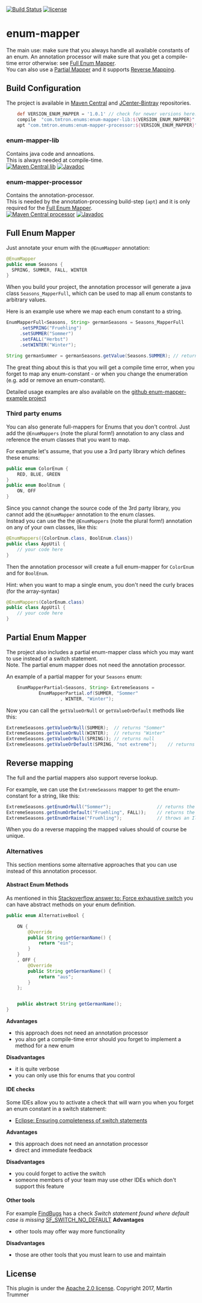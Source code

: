 
[![Build Status](https://travis-ci.org/tmtron/enum-mapper.svg?label=travis)](https://travis-ci.org/tmtron/enum-mapper/builds)
[![license](https://img.shields.io/github/license/tmtron/enum-mapper.svg?maxAge=2592000)](https://raw.githubusercontent.com/tmtron/enum-mapper/master/LICENSE)  

# enum-mapper
The main use: make sure that you always handle all available constants of an enum. An annotation processor will
 make sure that you get a compile-time error otherwise: see [Full Enum Mapper](#full-enum-mapper).  
You can also use a [Partial Mapper](#partial-enum-mapper) and it supports [Reverse Mapping](#reverse-mapping).

## Build Configuration

The project is available in [Maven Central](https://search.maven.org/#search%7Cga%7C1%7Cg%3A%22com.tmtron.enums%22) and 
 [JCenter-Bintray](https://bintray.com/tmtron/maven/com.tmtron.enum-mapper) repositories.
  
```gradle
    def VERSION_ENUM_MAPPER = '1.0.1' // check for newer versions here: https://goo.gl/LSP1fv
    compile  "com.tmtron.enums:enum-mapper-lib:${VERSION_ENUM_MAPPER}"
    apt "com.tmtron.enums:enum-mapper-processor:${VERSION_ENUM_MAPPER}"
```
### enum-mapper-lib 
Contains java code and annoations.  
This is always needed at compile-time.  
[![Maven Central lib](https://img.shields.io/maven-central/v/com.tmtron.enums/enum-mapper-lib.svg?maxAge=2592000)](https://maven-badges.herokuapp.com/maven-central/com.tmtron.enums/enum-mapper-lib) [![Javadoc](https://javadoc-emblem.rhcloud.com/doc/com.tmtron.enums/enum-mapper-lib/badge.svg)](http://www.javadoc.io/doc/com.tmtron.enums/enum-mapper-lib/) 
 
### enum-mapper-processor  
Contains the annotation-processor.  
This is needed by the annotation-processing build-step (`apt`) and it is only required for the [Full Enum Mapper](#full-enum-mapper).  
 [![Maven Central processor](https://img.shields.io/maven-central/v/com.tmtron.enums/enum-mapper-processor.svg?maxAge=2592000)](https://maven-badges.herokuapp.com/maven-central/com.tmtron.enums/enum-mapper-processor) [![Javadoc](https://javadoc-emblem.rhcloud.com/doc/com.tmtron.enums/enum-mapper-processor/badge.svg)](http://www.javadoc.io/doc/com.tmtron.enums/enum-mapper-processor/) 

## Full Enum Mapper

Just annotate your enum with the `@EnumMapper` annotation:
```java
@EnumMapper
public enum Seasons {
  SPRING, SUMMER, FALL, WINTER
}
```

When you build your project, the annotation processor will generate a java class `Seasons_MapperFull`, 
which can be used to map all enum constants to arbitrary values.

Here is an example use where we map each enum constant to a string. 
```java
EnumMapperFull<Seasons, String> germanSeasons = Seasons_MapperFull
     .setSPRING("Fruehling")
     .setSUMMER("Sommer")
     .setFALL("Herbst")
     .setWINTER("Winter");

String germanSummer = germanSeasons.getValue(Seasons.SUMMER); // returns "Sommer"
```

The great thing about this is that you will get a compile time error, when you
forget to map any enum-constant - or when you change the enumeration (e.g. add or remove an enum-constant).

Detailed usage examples are also available on the [github enum-mapper-example project](
https://github.com/tmtron/enum-mapper-example)

### Third party enums
You can also generate full-mappers for Enums that you don't control. Just add the `@EnumMappers` 
(note the plural form!) annotation to any class and reference the enum classes that you want to map.
 
For example let's assume, that you use a 3rd party library which defines these enums:
```java
public enum ColorEnum {
    RED, BLUE, GREEN
}
public enum BoolEnum {
    ON, OFF
}
```

Since you cannot change the source code of the 3rd party library, you cannot add the `@EnumMapper` annotation
to the enum classes.  
Instead you can use the the `@EnumMappers` (note the plural form!) annotation on any of your own classes, like this:
```java
@EnumMappers({ColorEnum.class, BoolEnum.class})
public class AppUtil {
    // your code here
}
``` 
Then the annotation processor will create a full enum-mapper for `ColorEnum` and for `BoolEnum`.

Hint: when you want to map a single enum, you don't need the curly braces (for the array-syntax)  
```java
@EnumMappers(ColorEnum.class)
public class AppUtil {
    // your code here
}
``` 

## Partial Enum Mapper
The project also includes a partial enum-mapper class which you may want to use instead of a switch statement.    
Note. The partial enum mapper does not need the annotation processor.

An example of a partial mapper for your `Seasons` enum:
```java
    EnumMapperPartial<Seasons, String> ExtremeSeasons =
            EnumMapperPartial.of(SUMMER, "Sommer"
                    , WINTER, "Winter");
```
Now you can call the `getValueOrNull` or `getValueOrDefault` methods like this:
```java
ExtremeSeasons.getValueOrNull(SUMMER);  // returns "Sommer"
ExtremeSeasons.getValueOrNull(WINTER);  // returns "Winter"
ExtremeSeasons.getValueOrNull(SPRING)); // returns null
ExtremeSeasons.getValueOrDefault(SPRING, "not extreme");    // returns "not extreme"
```

## Reverse mapping
The full and the partial mappers also support reverse lookup.

For example, we can use the `ExtremeSeasons` mapper to get the enum-constant for a string, like this:
```java
ExtremeSeasons.getEnumOrNull("Sommer");                 // returns the enum-constant SUMMER
ExtremeSeasons.getEnumOrDefault("Fruehling", FALL));    // returns the enum-constant FALL
ExtremeSeasons.getEnumOrRaise("Fruehling");             // throws an IllegalArgumentException 
``` 
When you do a reverse mapping the mapped values should of course be unique.

### Alternatives
This section mentions some alternative approaches that you can use instead of this annotation processor.

#### Abstract Enum Methods 
As mentioned in this [Stackoverflow answer to: Force exhaustive switch](http://stackoverflow.com/a/27184080/6287240) 
you can have abstract methods on your enum definition. 
```java
public enum AlternativeBool {

    ON {
        @Override
        public String getGermanName() {
            return "ein";
        }
    }
    , OFF {
        @Override
        public String getGermanName() {
            return "aus";
        }
    };


    public abstract String getGermanName();
}
```
**Advantages** 
* this approach does not need an annotation processor
* you also get a compile-time error should you forget to implement a method for a new enum

**Disadvantages**
* it is quite verbose
* you can only use this for enums that you control

#### IDE checks
Some IDEs allow you to activate a check that will warn you when you forget an enum constant in a switch statement:
* [Eclipse: Ensuring completeness of switch statements](http://help.eclipse.org/kepler/index.jsp?topic=%2Forg.eclipse.jdt.doc.user%2Ftasks%2Ftask-ensuring_switch_completeness.htm)

**Advantages** 
* this approach does not need an annotation processor
* direct and immediate feedback

**Disadvantages**
* you could forget to active the switch 
* someone members of your team may use other IDEs which don't support this feature

#### Other tools 
For example [FindBugs](http://findbugs.sourceforge.net/) has a check *Switch statement found where default case is missing* 
[SF_SWITCH_NO_DEFAULT](http://findbugs.sourceforge.net/bugDescriptions.html#SF_SWITCH_NO_DEFAULT)
**Advantages** 
* other tools may offer way more functionality

**Disadvantages**
* those are other tools that you must learn to use and maintain 


## License
This plugin is under the [Apache 2.0 license](http://www.apache.org/licenses/LICENSE-2.0.html). Copyright 2017, Martin Trummer
